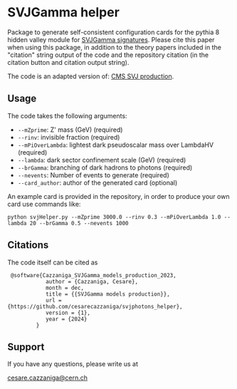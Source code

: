 # SVJGamma helper

Package to generate self-consistent configuration cards for the pythia 8 hidden valley module for [SVJGamma signatures](https://link.springer.com/article/10.1140/epjc/s10052-024-13613-9). Please cite this paper when using this package, in addition to the theory papers included in the "citation" string output of the code and the repository citation (in the citation button and citation output string).

The code is an adapted version of: [CMS SVJ production](https://github.com/cms-svj/SVJProduction).

## Usage
The code takes the following arguments:
  * ```--mZprime```: Z' mass (GeV) (required)
  * ```--rinv```: invisible fraction (required)
  * ```--mPiOverLambda```: lightest dark pseudoscalar mass over LambdaHV (required)
  * ```--lambda```: dark sector confinement scale (GeV) (required)
  * ```--brGamma```: branching of dark hadrons to photons (required)
  * ```--nevents```: Number of events to generate (required)
  * ```--card_author```: author of the generated card (optional)
    
An example card is provided in the repository, in order to produce your own card use commands like:

```python svjHelper.py --mZprime 3000.0 --rinv 0.3 --mPiOverLambda 1.0 --lambda 20 --brGamma 0.5 --nevents 1000```


## Citations

The code itself can be cited as

```
 @software{Cazzaniga_SVJGamma_models_production_2023,
            author = {Cazzaniga, Cesare},
            month = dec,
            title = {{SVJGamma models production}},
            url = {https://github.com/cesarecazzaniga/svjphotons_helper},
            version = {1},
            year = {2024}
         }
```

## Support

If you have any questions, please
write us at 

[cesare.cazzaniga@cern.ch](cesare.cazzaniga@cern.ch)
